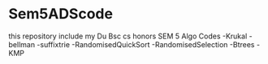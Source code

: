 # Sem5ADScode
this repository include my Du Bsc cs honors SEM 5 Algo Codes
-Krukal
-bellman
-suffixtrie
-RandomisedQuickSort
-RandomisedSelection
-Btrees
-KMP
